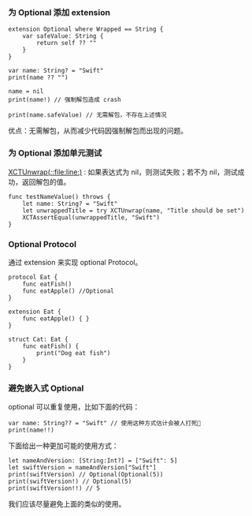 ### 为 Optional 添加 extension
```
extension Optional where Wrapped == String {
    var safeValue: String {
        return self ?? ""
    }
}

var name: String? = "Swift"
print(name ?? "")

name = nil
print(name!) // 强制解包造成 crash

print(name.safeValue) // 无需解包，不存在上述情况
```
优点：无需解包，从而减少代码因强制解包而出现的问题。

### 为 Optional 添加单元测试
[XCTUnwrap(_:_:file:line:)](https://developer.apple.com/documentation/xctest/3380195-xctunwrap) : 如果表达式为 nil，则测试失败；若不为 nil，测试成功，返回解包的值。
```
func testNameValue() throws {
    let name: String? = "Swift"
    let unwrappedTitle = try XCTUnwrap(name, "Title should be set")
    XCTAssertEqual(unwrappedTitle, "Swift")
}
```

### Optional Protocol
通过 extension 来实现 optional Protocol。
```
protocol Eat {
    func eatFish()
    func eatApple() //Optional
}

extension Eat {
    func eatApple() { }
}

struct Cat: Eat {
    func eatFish() {
        print("Dog eat fish")
    }
}
```

### 避免嵌入式 Optional
optional 可以重复使用，比如下面的代码：
```
var name: String?? = "Swift" // 使用这种方式估计会被人打死🤣
print(name!!)
```
下面给出一种更加可能的使用方式：
```
let nameAndVersion: [String:Int?] = ["Swift": 5]
let swiftVersion = nameAndVersion["Swift"]
print(swiftVersion) // Optional(Optional(5))
print(swiftVersion!) // Optional(5)
print(swiftVersion!!) // 5
```
我们应该尽量避免上面的类似的使用。